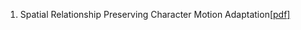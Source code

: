 1. Spatial Relationship Preserving Character Motion Adaptation[[pdf]](https://homepages.inf.ed.ac.uk/tkomura/research_dir/SIGGRAPH10_preprint.pdf)
